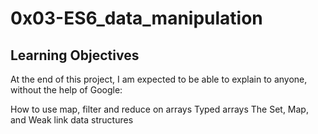 # 0x03-ES6_data_manipulation

## Learning Objectives

At the end of this project, I am expected to be able to explain to anyone, without the help of Google:

How to use map, filter and reduce on arrays
Typed arrays
The Set, Map, and Weak link data structures
